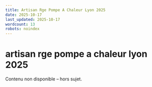 ```yaml
---
title: Artisan Rge Pompe A Chaleur Lyon 2025
date: 2025-10-17
last_updated: 2025-10-17
wordcount: 13
robots: noindex
---
```


# artisan rge pompe a chaleur lyon 2025

Contenu non disponible – hors sujet.